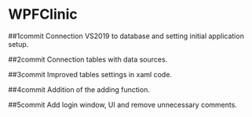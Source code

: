 # WPFClinic
##1commit
Connection VS2019 to database and setting initial application setup.

##2commit
Connection tables with data sources.

##3commit
Improved tables settings in xaml code.

##4commit
Addition of the adding function.

##5commit
Add login window, UI and remove unnecessary comments.
